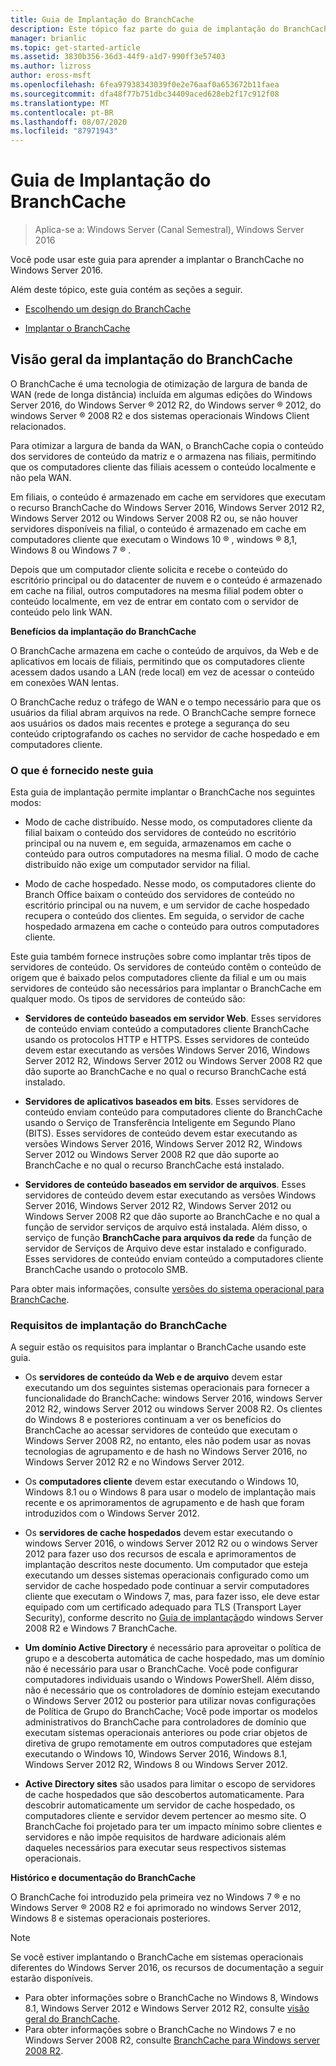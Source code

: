 ```yaml
---
title: Guia de Implantação do BranchCache
description: Este tópico faz parte do guia de implantação do BranchCache para o Windows Server 2016, que demonstra como implantar o BranchCache em modos de cache distribuídos e hospedados para otimizar o uso de largura de banda WAN em filiais
manager: brianlic
ms.topic: get-started-article
ms.assetid: 3830b356-36d3-44f9-a1d7-990ff3e57403
ms.author: lizross
author: eross-msft
ms.openlocfilehash: 6fea97938343039f0e2e76aaf0a653672b11faea
ms.sourcegitcommit: dfa48f77b751dbc34409aced628eb2f17c912f08
ms.translationtype: MT
ms.contentlocale: pt-BR
ms.lasthandoff: 08/07/2020
ms.locfileid: "87971943"
---
```

# <a name="branchcache-deployment-guide"></a>Guia de Implantação do BranchCache

>Aplica-se a: Windows Server (Canal Semestral), Windows Server 2016

Você pode usar este guia para aprender a implantar o BranchCache no Windows Server 2016.

Além deste tópico, este guia contém as seções a seguir.

-   [Escolhendo um design do BranchCache](../../branchcache/plan/Choosing-a-BranchCache-Design.md)

-   [Implantar o BranchCache](../../branchcache/deploy/Deploy-BranchCache.md)

## <a name="branchcache-deployment-overview"></a>Visão geral da implantação do BranchCache

O BranchCache é uma tecnologia de otimização de largura de banda de WAN (rede de longa distância) incluída em algumas edições do Windows Server 2016, do Windows Server &reg; 2012 R2, do Windows server &reg; 2012, do windows Server &reg; 2008 R2 e dos sistemas operacionais Windows Client relacionados.

Para otimizar a largura de banda da WAN, o BranchCache copia o conteúdo dos servidores de conteúdo da matriz e o armazena nas filiais, permitindo que os computadores cliente das filiais acessem o conteúdo localmente e não pela WAN.

Em filiais, o conteúdo é armazenado em cache em servidores que executam o recurso BranchCache do Windows Server 2016, Windows Server 2012 R2, Windows Server 2012 ou Windows Server 2008 R2 ou, se não houver servidores disponíveis na filial, o conteúdo é armazenado em cache em computadores cliente que executam o Windows 10 &reg; , windows &reg; 8,1, Windows 8 ou Windows 7 &reg; .

Depois que um computador cliente solicita e recebe o conteúdo do escritório principal ou do datacenter de nuvem e o conteúdo é armazenado em cache na filial, outros computadores na mesma filial podem obter o conteúdo localmente, em vez de entrar em contato com o servidor de conteúdo pelo link WAN.

**Benefícios da implantação do BranchCache**

O BranchCache armazena em cache o conteúdo de arquivos, da Web e de aplicativos em locais de filiais, permitindo que os computadores cliente acessem dados usando a LAN (rede local) em vez de acessar o conteúdo em conexões WAN lentas.

O BranchCache reduz o tráfego de WAN e o tempo necessário para que os usuários da filial abram arquivos na rede.  O BranchCache sempre fornece aos usuários os dados mais recentes e protege a segurança do seu conteúdo criptografando os caches no servidor de cache hospedado e em computadores cliente.

### <a name="what-this-guide-provides"></a>O que é fornecido neste guia
Esta guia de implantação permite implantar o BranchCache nos seguintes modos:

-   Modo de cache distribuído. Nesse modo, os computadores cliente da filial baixam o conteúdo dos servidores de conteúdo no escritório principal ou na nuvem e, em seguida, armazenamos em cache o conteúdo para outros computadores na mesma filial. O modo de cache distribuído não exige um computador servidor na filial.

-   Modo de cache hospedado. Nesse modo, os computadores cliente do Branch Office baixam o conteúdo dos servidores de conteúdo no escritório principal ou na nuvem, e um servidor de cache hospedado recupera o conteúdo dos clientes. Em seguida, o servidor de cache hospedado armazena em cache o conteúdo para outros computadores cliente.

Este guia também fornece instruções sobre como implantar três tipos de servidores de conteúdo. Os servidores de conteúdo contêm o conteúdo de origem que é baixado pelos computadores cliente da filial e um ou mais servidores de conteúdo são necessários para implantar o BranchCache em qualquer modo. Os tipos de servidores de conteúdo são:

-   **Servidores de conteúdo baseados em servidor Web**. Esses servidores de conteúdo enviam conteúdo a computadores cliente BranchCache usando os protocolos HTTP e HTTPS. Esses servidores de conteúdo devem estar executando as versões Windows Server 2016, Windows Server 2012 R2, Windows Server 2012 ou Windows Server 2008 R2 que dão suporte ao BranchCache e no qual o recurso BranchCache está instalado.

-   **Servidores de aplicativos baseados em bits**. Esses servidores de conteúdo enviam conteúdo para computadores cliente do BranchCache usando o Serviço de Transferência Inteligente em Segundo Plano (BITS). Esses servidores de conteúdo devem estar executando as versões Windows Server 2016, Windows Server 2012 R2, Windows Server 2012 ou Windows Server 2008 R2 que dão suporte ao BranchCache e no qual o recurso BranchCache está instalado.

-   **Servidores de conteúdo baseados em servidor de arquivos**. Esses servidores de conteúdo devem estar executando as versões Windows Server 2016, Windows Server 2012 R2, Windows Server 2012 ou Windows Server 2008 R2 que dão suporte ao BranchCache e no qual a função de servidor serviços de arquivo está instalada. Além disso, o serviço de função **BranchCache para arquivos da rede** da função de servidor de Serviços de Arquivo deve estar instalado e configurado. Esses servidores de conteúdo enviam conteúdo a computadores cliente BranchCache usando o protocolo SMB.

Para obter mais informações, consulte [versões do sistema operacional para BranchCache](https://technet.microsoft.com/windows-server-docs/networking/branchcache/branchcache#a-namebkmkosaoperating-system-versions-for-branchcache).

### <a name="branchcache-deployment-requirements"></a>Requisitos de implantação do BranchCache

A seguir estão os requisitos para implantar o BranchCache usando este guia.

-   Os **servidores de conteúdo da Web e de arquivo** devem estar executando um dos seguintes sistemas operacionais para fornecer a funcionalidade do BranchCache: windows Server 2016, windows Server 2012 R2, windows Server 2012 ou windows Server 2008 R2. Os clientes do Windows 8 e posteriores continuam a ver os benefícios do BranchCache ao acessar servidores de conteúdo que executam o Windows Server 2008 R2, no entanto, eles não podem usar as novas tecnologias de agrupamento e de hash no Windows Server 2016, no Windows Server 2012 R2 e no Windows Server 2012.

-   Os **computadores cliente** devem estar executando o Windows 10, Windows 8.1 ou o Windows 8 para usar o modelo de implantação mais recente e os aprimoramentos de agrupamento e de hash que foram introduzidos com o Windows Server 2012.

-   Os **servidores de cache hospedados** devem estar executando o windows Server 2016, o windows Server 2012 R2 ou o windows Server 2012 para fazer uso dos recursos de escala e aprimoramentos de implantação descritos neste documento.  Um computador que esteja executando um desses sistemas operacionais configurado como um servidor de cache hospedado pode continuar a servir computadores cliente que executam o Windows 7, mas, para fazer isso, ele deve estar equipado com um certificado adequado para TLS (Transport Layer Security), conforme descrito no [Guia de implantação](https://technet.microsoft.com/library/ee649232.aspx)do windows Server 2008 R2 e Windows 7 BranchCache.

-   **Um domínio Active Directory** é necessário para aproveitar o política de grupo e a descoberta automática de cache hospedado, mas um domínio não é necessário para usar o BranchCache.  Você pode configurar computadores individuais usando o Windows PowerShell. Além disso, não é necessário que os controladores de domínio estejam executando o Windows Server 2012 ou posterior para utilizar novas configurações de Política de Grupo do BranchCache; Você pode importar os modelos administrativos do BranchCache para controladores de domínio que executam sistemas operacionais anteriores ou pode criar objetos de diretiva de grupo remotamente em outros computadores que estejam executando o Windows 10, Windows Server 2016, Windows 8.1, Windows Server 2012 R2, Windows 8 ou Windows Server 2012.

-   **Active Directory sites** são usados para limitar o escopo de servidores de cache hospedados que são descobertos automaticamente.  Para descobrir automaticamente um servidor de cache hospedado, os computadores cliente e servidor devem pertencer ao mesmo site. O BranchCache foi projetado para ter um impacto mínimo sobre clientes e servidores e não impõe requisitos de hardware adicionais além daqueles necessários para executar seus respectivos sistemas operacionais.

**Histórico e documentação do BranchCache**

O BranchCache foi introduzido pela primeira vez no Windows 7 &reg; e no Windows Server &reg; 2008 R2 e foi aprimorado no windows Server 2012, Windows 8 e sistemas operacionais posteriores.

> [!NOTE]
> Se você estiver implantando o BranchCache em sistemas operacionais diferentes do Windows Server 2016, os recursos de documentação a seguir estarão disponíveis.
>
> - Para obter informações sobre o BranchCache no Windows 8, Windows 8.1, Windows Server 2012 e Windows Server 2012 R2, consulte [visão geral do BranchCache](https://technet.microsoft.com/library/hh831696.aspx).
> - Para obter informações sobre o BranchCache no Windows 7 e no Windows Server 2008 R2, consulte [BranchCache para Windows server 2008 R2](https://technet.microsoft.com/library/dd996634.aspx).



